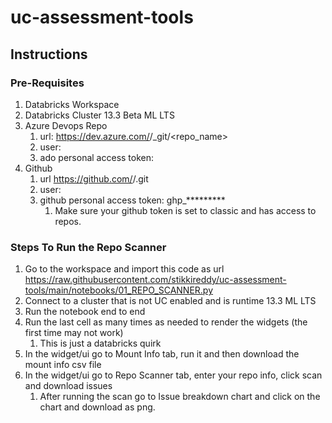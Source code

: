 # uc-assessment-tools

## Instructions

### Pre-Requisites

1. Databricks Workspace
2. Databricks Cluster 13.3 Beta ML LTS
3. Azure Devops Repo
   1. url: https://dev.azure.com/<username>/_git/<repo_name>
   2. user: <username>
   3. ado personal access token: <https token>
4. Github
   1. url https://github.com/<org>/<repo>.git
   2. user: <username>
   3. github personal access token: ghp_*********
      1. Make sure your github token is set to classic and has access to repos.

### Steps To Run the Repo Scanner

1. Go to the workspace and import this code as url
https://raw.githubusercontent.com/stikkireddy/uc-assessment-tools/main/notebooks/01_REPO_SCANNER.py
2. Connect to a cluster that is not UC enabled and is runtime 13.3 ML LTS
3. Run the notebook end to end
4. Run the last cell as many times as needed to render the widgets (the first time may not work)
    1. This is just a databricks quirk
5. In the widget/ui go to Mount Info tab, run it and then download the mount info csv file
6. In the widget/ui go to Repo Scanner tab, enter your repo info, click scan and download issues
   1. After running the scan go to Issue breakdown chart and click on the chart and download as png.
